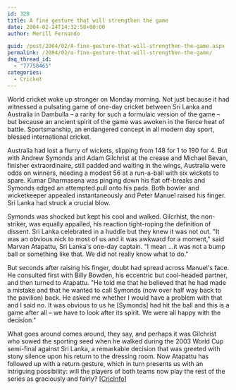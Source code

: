 ```yaml
---
id: 328
title: A fine gesture that will strengthen the game
date: 2004-02-24T14:32:58+00:00
author: Merill Fernando

guid: /post/2004/02/A-fine-gesture-that-will-strengthen-the-game.aspx
permalink: /2004/02/a-fine-gesture-that-will-strengthen-the-game/
dsq_thread_id:
  - "77758465"
categories:
  - Cricket
---
```

<body xmlns="http://www.w3.org/1999/xhtml">
    <div class="Section1">
        <p class="MsoNormal">
            World cricket woke up stronger on Monday morning. Not just because it had witnessed
            a pulsating game of one-day cricket between Sri Lanka and Australia in Dambulla &ndash;
            a rarity for such a formulaic version of the game &ndash; but because an ancient spirit
            of the game was awoken in the fierce heat of battle. Sportsmanship, an endangered
            concept in all modern day sport, blessed international cricket.
        </p>
        <p class="MsoNormal">
            Australia had lost a flurry of wickets, slipping from 148 for 1 to 190 for 4. But
            with Andrew Symonds and Adam Gilchrist at the crease and Michael Bevan, finisher extraordinaire,
            still padded and waiting in the wings, Australia were odds on winners, needing a modest
            56 at a run-a-ball with six wickets to spare. Kumar Dharmasena was pinging down his
            flat off-breaks and Symonds edged an attempted pull onto his pads. Both bowler and
            wicketkeeper appealed instantaneously and Peter Manuel raised his finger. Sri Lanka
            had struck a crucial blow.
        </p>
        <p class="MsoNormal">
            Symonds was shocked but kept his cool and walked. Gilcrhist, the non-striker, was
            equally appalled, his reaction tight-roping the definition of dissent. Sri Lanka celebrated
            in a huddle but they knew it was not out. "It was an obvious nick to most of us and
            it was awkward for a moment," said Marvan Atapattu, Sri Lanka's one-day captain. "I
            mean &hellip;it was not a bump ball or something like that. We did not really know
            what to do."
        </p>
        <p class="MsoNormal">
            But seconds after raising his finger, doubt had spread across Manuel's face. He consulted
            first with Billy Bowden, his eccentric but cool-headed partner, and then turned to
            Atapattu. "He told me that he believed that he had made a mistake and that he wanted
            to call Symonds (now over half way back to the pavilion) back. He asked me whether
            I would have a problem with that and I said no. It was obvious to us he [Symonds]
            had hit the ball and this is a game after all &ndash; we have to look after its spirit.
            We were all happy with the decision."
        </p>
        <p class="MsoNormal">
            What goes around comes around, they say, and perhaps it was Gilchrist who sowed the
            sporting seed when he walked during the 2003 World Cup semi-final against Sri Lanka,
            a remarkable decision that was greeted with stony silence upon his return to the dressing
            room. Now Atapattu has followed up with a return gesture, which in turn presents us
            with an intriguing possibility: will the players of both teams now play the rest of
            the series as graciously and fairly? [<a href="http://sl.cricinfo.com/db/ARCHIVE/CRICKET_NEWS/2004/FEB/075220_SLAUS2003-04_23FEB2004.html">CricInfo</a>]
        </p>
    </div>
</body>